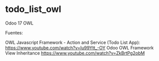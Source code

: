 # todo_list_owl
Odoo 17 OWL

Fuentes:

OWL Javascript Framework - Action and Service (Todo List App): https://www.youtube.com/watch?v=Iu99Ytt_-OY
Odoo OWL Framework View Inheritance https://www.youtube.com/watch?v=ZkBrtPg2obM

